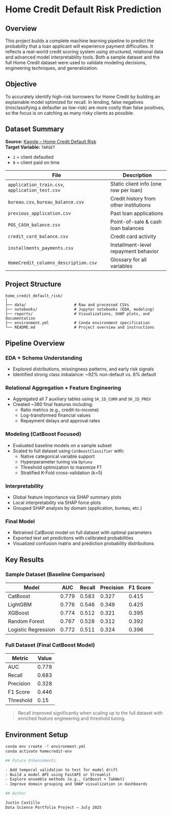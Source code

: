# Home Credit Default Risk Prediction

## Overview

This project builds a complete machine learning pipeline to predict the probability that a loan applicant will experience payment difficulties. It reflects a real-world credit scoring system using structured, relational data and advanced model interpretability tools. Both a sample dataset and the full Home Credit dataset were used to validate modeling decisions, engineering techniques, and generalization.

## Objective

To accurately identify high-risk borrowers for Home Credit by building an explainable model optimized for recall. In lending, false negatives (misclassifying a defaulter as low-risk) are more costly than false positives, so the focus is on catching as many risky clients as possible.

## Dataset Summary

**Source:** [Kaggle – Home Credit Default Risk](https://www.kaggle.com/competitions/home-credit-default-risk)  
**Target Variable:** `TARGET`  
- `1` = client defaulted  
- `0` = client paid on time

| File | Description |
|------|-------------|
| `application_train.csv`, `application_test.csv` | Static client info (one row per loan) |
| `bureau.csv`, `bureau_balance.csv` | Credit history from other institutions |
| `previous_application.csv` | Past loan applications |
| `POS_CASH_balance.csv` | Point-of-sale & cash loan balances |
| `credit_card_balance.csv` | Credit card activity |
| `installments_payments.csv` | Installment-level repayment behavior |
| `HomeCredit_columns_description.csv` | Glossary for all variables |

## Project Structure

```text
home_credit_default_risk/
│
├── data/                     # Raw and processed CSVs
├── notebooks/                # Jupyter notebooks (EDA, modeling)
├── reports/                  # Visualizations, SHAP plots, and documentation
├── environment.yml           # Conda environment specification
└── README.md                 # Project overview and instructions
```

## Pipeline Overview

### EDA + Schema Understanding
- Explored distributions, missingness patterns, and early risk signals
- Identified strong class imbalance: ~92% non-default vs. 8% default

### Relational Aggregation + Feature Engineering
- Aggregated all 7 auxiliary tables using `SK_ID_CURR` and `SK_ID_PREV`
- Created ~380 final features including:
  - Ratio metrics (e.g., credit-to-income)
  - Log-transformed financial values
  - Repayment delays and approval rates

### Modeling (CatBoost Focused)
- Evaluated baseline models on a sample subset
- Scaled to full dataset using `CatBoostClassifier` with:
  - Native categorical variable support
  - Hyperparameter tuning via `Optuna`
  - Threshold optimization to maximize F1
  - Stratified K-Fold cross-validation (k=5)

### Interpretability
- Global feature importance via SHAP summary plots
- Local interpretability via SHAP force plots
- Grouped SHAP analysis by domain (application, bureau, etc.)

### Final Model
- Retrained CatBoost model on full dataset with optimal parameters
- Exported test set predictions with calibrated probabilities
- Visualized confusion matrix and prediction probability distributions

## Key Results

### Sample Dataset (Baseline Comparison)

| Model               | AUC   | Recall | Precision | F1 Score |
|--------------------|-------|--------|-----------|----------|
| CatBoost           | 0.779 | 0.583  | 0.327     | 0.415    |
| LightGBM           | 0.776 | 0.546  | 0.349     | 0.425    |
| XGBoost            | 0.774 | 0.512  | 0.321     | 0.395    |
| Random Forest      | 0.767 | 0.528  | 0.312     | 0.392    |
| Logistic Regression| 0.772 | 0.511  | 0.324     | 0.396    |

### Full Dataset (Final CatBoost Model)

| Metric      | Value     |
|-------------|-----------|
| AUC         | 0.778     |
| Recall      | 0.683     |
| Precision   | 0.328     |
| F1 Score    | 0.446     |
| Threshold   | 0.15      |

> Recall improved significantly when scaling up to the full dataset with enriched feature engineering and threshold tuning.

## Environment Setup

```bash
conda env create -f environment.yml
conda activate homecredit-env

## Future Enhancements

- Add temporal validation to test for model drift  
- Build a model API using FastAPI or Streamlit  
- Explore ensemble methods (e.g., CatBoost + TabNet)  
- Improve domain grouping and SHAP visualization in dashboards

## Author

Justin Castillo  
Data Science Portfolio Project – July 2025